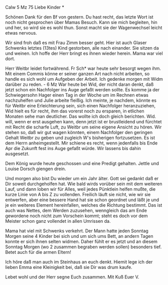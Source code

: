  Calw 5 Mz 75
Liebe Kinder <Fried>*

Schönen Dank für den Bf von gestern. Du hast recht, das letzte Wort ist noch nicht gesprochen über Mamas Besuch. Kann sie mich begleiten, hin und her, so wird sie es wohl thun. Sonst macht sie der Wagenwechsel leicht etwas nervous.

Wir sind froh daß es mit Frau Zimm besser geht. Hier ist auch Glaser Schwenks letztes (13tes) Kind gestorben, alle nach einander. Sie sitzen da und weinen. Ich hoffe der Herr bringt es ihnen wieder herein. Mama war viel dort.

Herr Weitbr leidet fortwährend. Fr Sch<effel>* war heute sehr besorgt wegen ihm. Mit einem Commis könne er seiner ganzen Art nach nicht arbeiten, so handle es sich wohl um Aufgeben der Arbeit. Ich gedenke morgen mit Widm darüber zu reden. - 6 Mz War heute bei Wid, der nicht daran denkt, daß jetzt schon ein Nachfolger ins Auge gefaßt werden sollte. Es komme ja der Schwiegersohn Hager einen Tag in der Woche um im Rechnen etwas nachzuhelfen und Julie arbeite fleißig. Ich meinte, je nachdem, könnte es für Weitbr eine Erleichterung sein, sich einen Nachfolger heranzuziehen, Wid hielt es für recht, ihm das vorerst noch zu ersparen, in etlichen Monaten sehe man deutlicher. Das wollte ich doch gleich berichten. Wid. will, wenn er erst ausgehen kann, denn jetzt ist er brustleidend und fürchtet mit Recht die scharfe Luft, zu Weitbr um seine eigene Ansicht zu hören. Wir stehen so, daß wir gut wagen könnten, einem Nachfolger den geringen Gehalt Weitbr zu geben und zugleich W's bisherigen fortzusetzen. Es ist dem Herrn anheimgestellt. Mir schiene es recht, wenn jedenfalls bis Ende Apr die Zukunft fest ins Auge gefaßt würde. Wir lassens bis dahin ausgesetzt.

Dem König wurde heute geschossen und eine Predigt gehalten. Jettle und Louise Dorsch giengen drein.

Und morgen also bist Du wieder um ein Jahr älter. Gott sei gedankt daß er Dir soweit durchgeholfen hat. Wie bald wirds vorüber sein mit dem weiteren Lauf, und dann loben wir für Alles, weil jedes Pünktlein helfen mußte, die kurze Linie von A bis Z zu vollenden. Freilich läuft sie nicht, wie wir sie entwerfen, aber eine bessere Hand hat sie schon geordnet und läßt je und je ein weiteres Element hereinfallen, welches die Richtung bestimmt. Das ist auch was Nettes, dem Werden zuzusehen, wenngleich das am Ende gewordene noch nicht zum Vorschein kommt; steht es doch vor dem Meister schon ganz vollendet in allen Umrissen da.

Mama hat viel mit Schwenks verkehrt. Der Mann hatte jeden Sonntag Morgen seine 4 Kinder bei sich und um sich ums Bett, an andern Tagen konnte er sich ihnen selten widmen. Daher fühlt er es jetzt und an diesem Sonntag Morgen (wo 2 zusammen begraben werden sollen) besonders tief. Betet auch für die armen Eltern!

Ich höre daß man auch im Steinhaus an euch denkt. Hiemit lege ich der lieben Emma eine Kleinigkeit bei, daß sie Dir was drum kaufe.

Lebet wohl und der Herr segne Euch zusammen. Mit Kuß Euer
 V.

